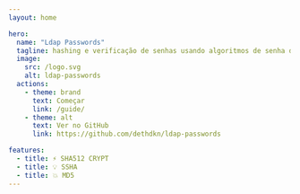 ```yaml
---
layout: home

hero:
  name: "Ldap Passwords"
  tagline: hashing e verificação de senhas usando algoritmos de senha do LDAP.
  image:
    src: /logo.svg
    alt: ldap-passwords
  actions:
    - theme: brand
      text: Começar
      link: /guide/
    - theme: alt
      text: Ver no GitHub
      link: https://github.com/dethdkn/ldap-passwords

features:
  - title: ⚡️ SHA512 CRYPT
  - title: 💡 SSHA
  - title: 💥 MD5
---
```

